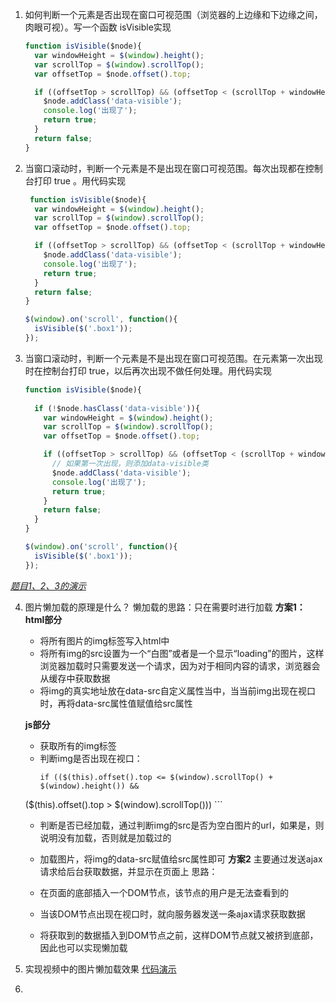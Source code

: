 1. 如何判断一个元素是否出现在窗口可视范围（浏览器的上边缘和下边缘之间，肉眼可视）。写一个函数 isVisible实现
    ```js   
    function isVisible($node){
      var windowHeight = $(window).height();
      var scrollTop = $(window).scrollTop();
      var offsetTop = $node.offset().top;

      if ((offsetTop > scrollTop) && (offsetTop < (scrollTop + windowHeight))){
        $node.addClass('data-visible');
        console.log('出现了');
        return true;
      }
      return false;
    }
    ```
2. 当窗口滚动时，判断一个元素是不是出现在窗口可视范围。每次出现都在控制台打印 true 。用代码实现
    ```js 
     function isVisible($node){
      var windowHeight = $(window).height();
      var scrollTop = $(window).scrollTop();
      var offsetTop = $node.offset().top;

      if ((offsetTop > scrollTop) && (offsetTop < (scrollTop + windowHeight))){
        $node.addClass('data-visible');
        console.log('出现了');
        return true;
      }
      return false;
    }

    $(window).on('scroll', function(){
      isVisible($('.box1'));
    }); 
    ```
3. 当窗口滚动时，判断一个元素是不是出现在窗口可视范围。在元素第一次出现时在控制台打印 true，以后再次出现不做任何处理。用代码实现
    ```js 
    function isVisible($node){
      
      if (!$node.hasClass('data-visible')){
        var windowHeight = $(window).height();
        var scrollTop = $(window).scrollTop();
        var offsetTop = $node.offset().top;

        if ((offsetTop > scrollTop) && (offsetTop < (scrollTop + windowHeight))){
          // 如果第一次出现，则添加data-visible类
          $node.addClass('data-visible');
          console.log('出现了');
          return true;
        }
        return false;
      }
    }

    $(window).on('scroll', function(){
      isVisible($('.box1'));
    }); 
    ```
*[题目1、2、3的演示](http://js.jirengu.com/daje)*

4. 图片懒加载的原理是什么？
    懒加载的思路：只在需要时进行加载
    **方案1：**
      **html部分**
      + 将所有图片的img标签写入html中
      + 将所有img的src设置为一个“白图”或者是一个显示“loading”的图片，这样浏览器加载时只需要发送一个请求，因为对于相同内容的请求，浏览器会从缓存中获取数据
      + 将img的真实地址放在data-src自定义属性当中，当当前img出现在视口时，再将data-src属性值赋值给src属性

      **js部分**
      + 获取所有的img标签
      + 判断img是否出现在视口：
        ```
        if (($(this).offset().top <= $(window).scrollTop() + $(window).height()) && 
    ($(this).offset().top > $(window).scrollTop()))
        ```

      + 判断是否已经加载，通过判断img的src是否为空白图片的url，如果是，则说明没有加载，否则就是加载过的

      + 加载图片，将img的data-src赋值给src属性即可
    **方案2**
      主要通过发送ajax请求给后台获取数据，并显示在页面上
    思路：
      + 在页面的底部插入一个DOM节点，该节点的用户是无法查看到的
      + 当该DOM节点出现在视口时，就向服务器发送一条ajax请求获取数据
      + 将获取到的数据插入到DOM节点之前，这样DOM节点就又被挤到底部，因此也可以实现懒加载

5. 实现视频中的图片懒加载效果
    [代码演示](http://js.jirengu.com/xufad)
6. 